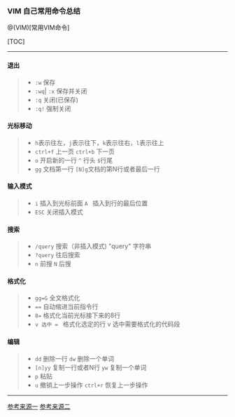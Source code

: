 ###  VIM 自己常用命令总结

@(VIM)[常用VIM命令]

[TOC]

----
####   退出
>  * `:w` 保存
>  * `:wq`| `:x`  保存并关闭
>  * `:q`  关闭(已保存)
>  * `:q!` 强制关闭

####  光标移动
> * `h`表示往左，`j`表示往下，`k`表示往右，`l`表示往上
> * `ctrl+f` 上一页  `ctrl+b` 下一页
> * `o` 开启新的一行  `^`  行头 `$`行尾
> * `gg` 文档第一行 `[N]g`文档的第N行或者最后一行

#### 输入模式
> * `i` 插入到光标前面 `A ` 插入到行的最后位置
> * `ESC`	关闭插入模式 

#### 搜索
> * `/query` 搜索（非插入模式) "query" 字符串
> * `?query` 往后搜索
> * `n`  前搜 `N` 后搜

####  格式化
> * `gg=G` 全文格式化
> * `==`  自动缩进当前指令行
> * `8=` 格式化当前光标接下来的8行
> * `v 选中 = ` 格式化选定的行 v 选中需要格式化的代码段

#### 编辑
> * `dd`  删除一行 `dw` 删除一个单词 
> * `[n]yy` 复制一行或者N行 `yw` 复制一个单词
> * `p` 粘贴
> * `u`  撤销上一步操作 `ctrl+r` 恢复上一步操作



---------
[参考来源一](https://segmentfault.com/a/1190000009064004)
[参考来源二](http://pizn.github.io/2012/03/03/vim-commonly-used-command.html)